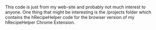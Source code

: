 This code is just from my web-site and probably not much interest to anyone. One thing that might be interesting is the /projects folder which contains the hRecipeHelper code for the browser version of my hRecipeHelper Chrome Extension.